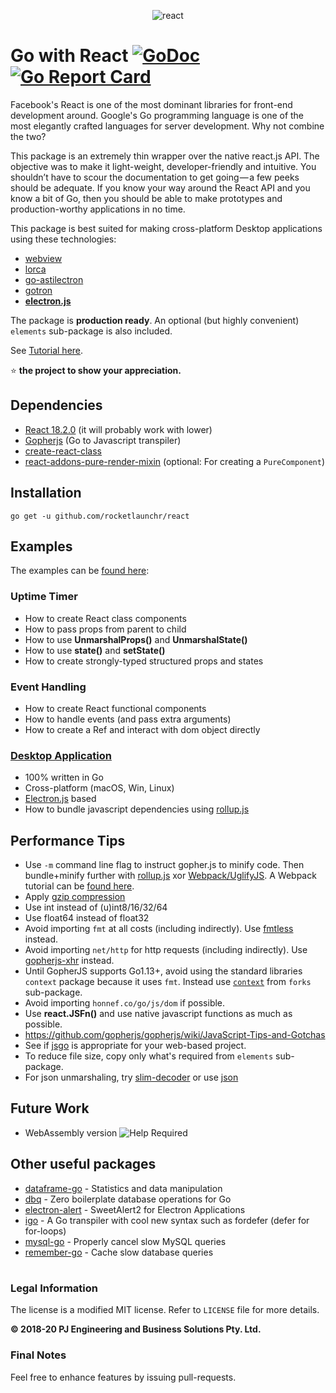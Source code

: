 <p align="center">
<img src="https://github.com/rocketlaunchr/react/raw/master/logo.png" alt="react" />
</p>

# Go with React [![GoDoc](http://godoc.org/github.com/rocketlaunchr/react?status.svg)](http://godoc.org/github.com/rocketlaunchr/react) [![Go Report Card](https://goreportcard.com/badge/github.com/rocketlaunchr/react)](https://goreportcard.com/report/github.com/rocketlaunchr/react)

Facebook's React is one of the most dominant libraries for front-end development around. Google's Go programming language is one of the most elegantly crafted languages for server development. Why not combine the two?

This package is an extremely thin wrapper over the native react.js API. The objective was to make it light-weight, developer-friendly and intuitive. You shouldn’t have to scour the documentation to get going — a few peeks should be adequate. If you know your way around the React API and you know a bit of Go, then you should be able to make prototypes and production-worthy applications in no time.

This package is best suited for making cross-platform Desktop applications using these technologies:

-   [webview](https://github.com/zserge/webview)
-   [lorca](https://github.com/zserge/lorca)
-   [go-astilectron](https://github.com/asticode/go-astilectron)
-   [gotron](https://github.com/Equanox/gotron)
-   **[electron.js](https://electronjs.org/)**

The package is **production ready**. An optional (but highly convenient) `elements` sub-package is also included.

See [Tutorial here](https://medium.com/@rocketlaunchr.cloud/go-with-react-de5ee4f01df9).

⭐ **the project to show your appreciation.**

## Dependencies

-   [React 18.2.0](https://www.npmjs.com/package/react) (it will probably work with lower)
-   [Gopherjs](https://github.com/gopherjs/gopherjs) (Go to Javascript transpiler)
-   [create-react-class](https://www.npmjs.com/package/create-react-class)
-   [react-addons-pure-render-mixin](https://www.npmjs.com/package/react-addons-pure-render-mixin) (optional: For creating a `PureComponent`)

## Installation

```
go get -u github.com/rocketlaunchr/react
```

## Examples

The examples can be [found here](https://github.com/rocketlaunchr/react/tree/master/examples):

### Uptime Timer

-   How to create React class components
-   How to pass props from parent to child
-   How to use **UnmarshalProps()** and **UnmarshalState()**
-   How to use **state()** and **setState()**
-   How to create strongly-typed structured props and states

### Event Handling

-   How to create React functional components
-   How to handle events (and pass extra arguments)
-   How to create a Ref and interact with dom object directly

### [Desktop Application](https://github.com/rocketlaunchr/desktop-application)

-   100% written in Go
-   Cross-platform (macOS, Win, Linux)
-   [Electron.js](https://electronjs.org/) based
-   How to bundle javascript dependencies using [rollup.js](https://rollupjs.org)

## Performance Tips

-   Use `-m` command line flag to instruct gopher.js to minify code. Then bundle+minify further with [rollup.js](https://rollupjs.org) xor [Webpack/UglifyJS](https://github.com/gopherjs/gopherjs/issues/136). A Webpack tutorial can be [found here](https://medium.com/ag-grid/webpack-tutorial-understanding-how-it-works-f73dfa164f01).
-   Apply [gzip compression](https://en.wikipedia.org/wiki/HTTP_compression)
-   Use int instead of (u)int8/16/32/64
-   Use float64 instead of float32
-   Avoid importing `fmt` at all costs (including indirectly). Use [fmtless](https://github.com/rocketlaunchr/react/forks/fmtless) instead.
-   Avoid importing `net/http` for http requests (including indirectly). Use [gopherjs-xhr](https://github.com/rocketlaunchr/gopherjs-xhr) instead.
-   Until GopherJS supports Go1.13+, avoid using the standard libraries `context` package because it uses `fmt`. Instead use [`context`](https://github.com/rocketlaunchr/react/forks/context) from `forks` sub-package.
-   Avoid importing `honnef.co/go/js/dom` if possible.
-   Use **react.JSFn()** and use native javascript functions as much as possible.
-   https://github.com/gopherjs/gopherjs/wiki/JavaScript-Tips-and-Gotchas
-   See if [jsgo](https://github.com/dave/jsgo) is appropriate for your web-based project.
-   To reduce file size, copy only what's required from `elements` sub-package.
-   For json unmarshaling, try [slim-decoder](https://github.com/gopherjs/gopherjs/wiki/Using-native-JSON-parsing-to-realize-a-slim-JSON-decoder) or use [json](https://github.com/rocketlaunchr/react/forks/encoding/json)

## Future Work

-   WebAssembly version ![Help Required](https://img.shields.io/badge/help-required-blueviolet)

## Other useful packages

- [dataframe-go](https://github.com/rocketlaunchr/dataframe-go) - Statistics and data manipulation
- [dbq](https://github.com/rocketlaunchr/dbq) - Zero boilerplate database operations for Go
- [electron-alert](https://github.com/rocketlaunchr/electron-alert) - SweetAlert2 for Electron Applications
- [igo](https://github.com/rocketlaunchr/igo) - A Go transpiler with cool new syntax such as fordefer (defer for for-loops)
- [mysql-go](https://github.com/rocketlaunchr/mysql-go) - Properly cancel slow MySQL queries
- [remember-go](https://github.com/rocketlaunchr/remember-go) - Cache slow database queries

#

### Legal Information

The license is a modified MIT license. Refer to `LICENSE` file for more details.

**© 2018-20 PJ Engineering and Business Solutions Pty. Ltd.**

### Final Notes

Feel free to enhance features by issuing pull-requests.
